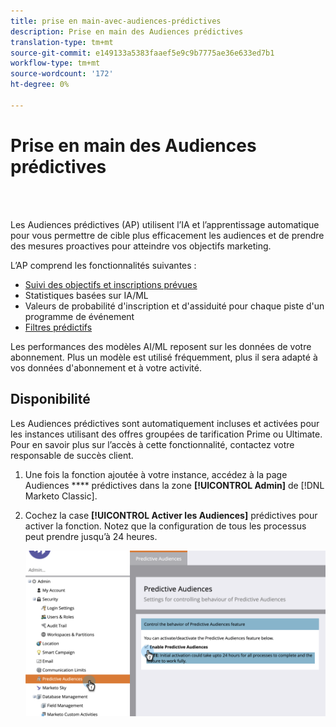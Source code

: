 ```yaml
---
title: prise en main-avec-audiences-prédictives
description: Prise en main des Audiences prédictives
translation-type: tm+mt
source-git-commit: e149133a5383faaef5e9c9b7775ae36e633ed7b1
workflow-type: tm+mt
source-wordcount: '172'
ht-degree: 0%

---
```



# Prise en main des Audiences prédictives

<br> 

Les Audiences prédictives (AP) utilisent l’IA et l’apprentissage automatique pour vous permettre de cible plus efficacement les audiences et de prendre des mesures proactives pour atteindre vos objectifs marketing.

L’AP comprend les fonctionnalités suivantes :

* [Suivi des objectifs et inscriptions prévues](/help/sky/understanding-goal-tracking-and-projected-registrations.md)
* Statistiques basées sur IA/ML
* Valeurs de probabilité d&#39;inscription et d&#39;assiduité pour chaque piste d&#39;un programme de événement
* [Filtres prédictifs](/help/sky/predictive-filters.md)

Les performances des modèles AI/ML reposent sur les données de votre abonnement. Plus un modèle est utilisé fréquemment, plus il sera adapté à vos données d&#39;abonnement et à votre activité.

## Disponibilité

Les Audiences prédictives sont automatiquement incluses et activées pour les instances utilisant des offres groupées de tarification Prime ou Ultimate. Pour en savoir plus sur l’accès à cette fonctionnalité, contactez votre responsable de succès client.

1. Une fois la fonction ajoutée à votre instance, accédez à la page Audiences **** prédictives dans la zone **[!UICONTROL Admin]** de [!DNL Marketo Classic].

1. Cochez la case **[!UICONTROL Activer les Audiences]** prédictives pour activer la fonction. Notez que la configuration de tous les processus peut prendre jusqu’à 24 heures.

   ![Image un](/help/sky/assets/predictive-audiences/getting-started-with-predictive-audiences/getting-started-with-predictive-audiences-1.png)
